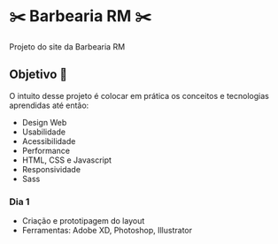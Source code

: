 # ✂️ Barbearia RM ✂️
Projeto do site da Barbearia RM

## Objetivo 🚀
O intuito desse projeto é colocar em prática os conceitos e tecnologias aprendidas até então: 
- Design Web
- Usabilidade
- Acessibilidade
- Performance
- HTML, CSS e Javascript
- Responsividade
- Sass

### Dia 1
- Criação e prototipagem do layout
- Ferramentas: Adobe XD, Photoshop, Illustrator
